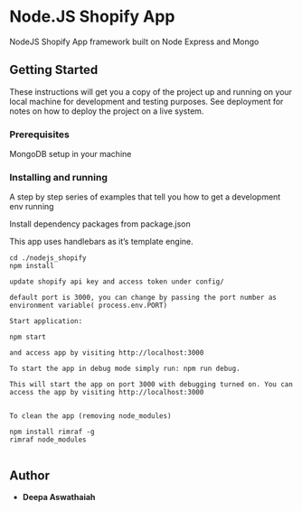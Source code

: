# Node.JS Shopify App

NodeJS Shopify App framework built on Node Express and Mongo


## Getting Started

These instructions will get you a copy of the project up and running on your local machine for development and testing purposes. See deployment for notes on how to deploy the project on a live system.

### Prerequisites

MongoDB setup in your machine

### Installing and running

A step by step series of examples that tell you how to get a development env running

Install dependency packages from package.json

This app uses handlebars as it’s template engine.

```
cd ./nodejs_shopify
npm install

update shopify api key and access token under config/

default port is 3000, you can change by passing the port number as environment variable( process.env.PORT)

Start application:

npm start

and access app by visiting http://localhost:3000

To start the app in debug mode simply run: npm run debug. 

This will start the app on port 3000 with debugging turned on. You can access the app by visiting http://localhost:3000


To clean the app (removing node_modules)

npm install rimraf -g
rimraf node_modules


```

## Author

* **Deepa Aswathaiah**

